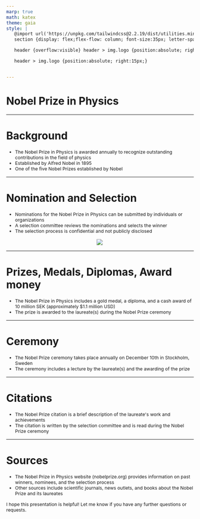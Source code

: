 ```yaml
---
marp: true
math: katex
theme: gaia
style: |
   @import url('https://unpkg.com/tailwindcss@2.2.19/dist/utilities.min.css');
   section {display: flex;flex-flow: column; font-size:35px; letter-spacing:1.4px;}

   header {overflow:visible} header > img.logo {position:absolute; right:15px;}

   header > img.logo {position:absolute; right:15px;}


---
```

<!-- backgroundColor: white -->
<!-- _class: lead -->

 # **Nobel Prize in Physics**

---
<style scoped>p,li {font-size:0.88em}</style>

 # Background

- The Nobel Prize in Physics is awarded annually to recognize outstanding contributions in the field of physics
- Established by Alfred Nobel in 1895
- One of the five Nobel Prizes established by Nobel

---
<style scoped>p,li {font-size:0.84em}</style>

 # Nomination and Selection
- Nominations for the Nobel Prize in Physics can be submitted by individuals or organizations
- A selection committee reviews the nominations and selects the winner
- The selection process is confidential and not publicly disclosed
<div style="display: flex; flex: 1 1 auto; flex-flow: row; min-height: 0"><div style="display: flex; flex: 1 1 auto; justify-content: center;min-height:0;min-width:0; margin-bottom:0.1em;;margin-right:0.15em">
<img style='object-fit: contain; max-height:100%; max-width:100%; background-color: rgba(0,0,0,0);' src='https://upload.wikimedia.org/wikipedia/commons/thumb/4/48/Portrait_of_Albert_Einstein_and_Others_%281879-1955%29%2C_Physicist.jpg/250px-Portrait_of_Albert_Einstein_and_Others_%281879-1955%29%2C_Physicist.jpg'/>
</div>
</div>


---
<style scoped>p,li {font-size:0.92em}</style>

 # **Prizes, Medals, Diplomas, Award money**

- The Nobel Prize in Physics includes a gold medal, a diploma, and a cash award of 10 million SEK (approximately $1.1 million USD)
- The prize is awarded to the laureate(s) during the Nobel Prize ceremony

---
<style scoped>p,li {font-size:0.92em}</style>

 # Ceremony
- The Nobel Prize ceremony takes place annually on December 10th in Stockholm, Sweden
- The ceremony includes a lecture by the laureate(s) and the awarding of the prize


---
<style scoped>p,li {font-size:0.92em}</style>

 # Citations

- The Nobel Prize citation is a brief description of the laureate's work and achievements
- The citation is written by the selection committee and is read during the Nobel Prize ceremony

---
<style scoped>p,li {font-size:0.88em}</style>

 # Sources

- The Nobel Prize in Physics website (nobelprize.org) provides information on past winners, nominees, and the selection process
- Other sources include scientific journals, news outlets, and books about the Nobel Prize and its laureates

I hope this presentation is helpful! Let me know if you have any further questions or requests.